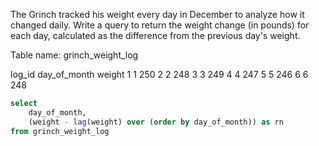 The Grinch tracked his weight every day in December to analyze how it changed daily. Write a query to return the weight change (in pounds) for each day, calculated as the difference from the previous day's weight.

Table name: grinch_weight_log

log_id	day_of_month	weight
1	1	250
2	2	248
3	3	249
4	4	247
5	5	246
6	6	248


```sql
select
    day_of_month,
    (weight - lag(weight) over (order by day_of_month)) as rn
from grinch_weight_log
```